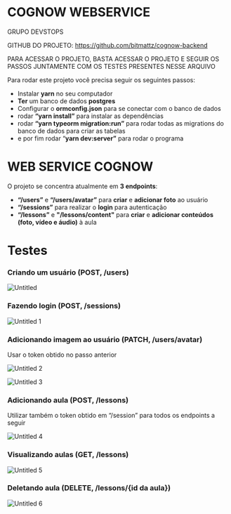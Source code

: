 # COGNOW WEBSERVICE

GRUPO DEVSTOPS

GITHUB DO PROJETO: https://github.com/bitmattz/cognow-backend

PARA ACESSAR O PROJETO, BASTA ACESSAR O PROJETO
E SEGUIR OS PASSOS JUNTAMENTE COM OS TESTES PRESENTES NESSE ARQUIVO

Para rodar este projeto você precisa seguir os seguintes passos:

- Instalar **yarn** no seu computador
- **Ter** um banco de dados **postgres**
- Configurar o **ormconfig.json** para se conectar com o banco de dados
- rodar **“yarn install”** para instalar as dependências
- rodar **“yarn typeorm migration:run”** para rodar todas as migrations do banco de dados para criar as tabelas
- e por fim rodar “**yarn dev:server”** para rodar o programa

# WEB SERVICE COGNOW

O projeto se concentra atualmente em **3 endpoints**:

- **“/users”** e **“/users/avatar”** para **criar** e **adicionar foto** 
ao usuário
- **“/sessions”** para realizar o **login** para autenticação
- **“/lessons”** e **"/lessons/content"** para **criar** e **adicionar conteúdos (foto, vídeo e áudio)** à aula

# Testes

### Criando um usuário (POST, /users)

![Untitled](https://user-images.githubusercontent.com/67442630/192924094-3a475520-fd60-47ca-b1f1-f03ff5ecd377.png)


### Fazendo login (POST, /sessions)

![Untitled 1](https://user-images.githubusercontent.com/67442630/192924137-628e0d90-d210-4514-9ac6-8c6b066dba72.png)

### **Adicionando imagem ao usuário** (PATCH, /users/avatar)

Usar o token obtido no passo anterior

![Untitled 2](https://user-images.githubusercontent.com/67442630/192924155-65c51b2e-1d24-4f93-af1c-86f56446c788.png)

![Untitled 3](https://user-images.githubusercontent.com/67442630/192924160-b0029443-1954-419a-ba01-ac3838bcf3fa.png)

### **Adicionando aula** (POST, /lessons)

Utilizar também o token obtido em “/session” para todos os endpoints a seguir

![Untitled 4](https://user-images.githubusercontent.com/67442630/192924197-071e76a0-8c34-4643-ac69-cb333befcfa7.png)

### Visualizando **aulas** (GET, /lessons)

![Untitled 5](https://user-images.githubusercontent.com/67442630/192924206-d248c421-0e29-4f09-8a68-1452aaa2ade2.png)

### Deletando **aula** (DELETE, /lessons/{id da aula})
![Untitled 6](https://user-images.githubusercontent.com/67442630/192924220-6ee184fa-f912-4981-9e17-dc0fc3c74d9a.png)

